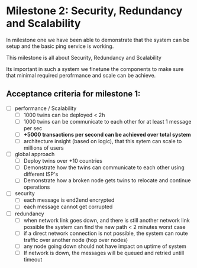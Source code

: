 
# Milestone 2: Security, Redundancy and Scalability

In milestone one we have been able to demonstrate that the system can be setup and the basic ping service is working.

This milestone is all about Security, Redundancy and Scalability

Its important in such a system we finetune the components to make sure that minimal required perofrmance and scale can be achieve.

## Acceptance criteria for milestone 1:

* [ ] performance / Scalability
    * [ ] 1000 twins can be deployed < 2h
    * [ ] 1000 twins can be communicate to each other for at least 1 message per sec
    * [ ] **+5000 transactions per second can be achieved over total system**
    * [ ] architecture insight (based on logic), that this sytem can scale to millions of users
* [ ] global approach
    * [ ] Deploy twins over +10 countries
    * [ ] Demonstrate how the twins can communicate to each other using different ISP's
    * [ ] Demonstrate how a broken node gets twins to relocate and continue operations
* [ ] security
    * [ ] each message is end2end encrypted
    * [ ] each message cannot get corrupted
* [ ] redundancy
    * [ ] when network link goes down, and there is still another network link possible the system can find the new path < 2 minutes worst case
    * [ ] if a direct network connection is not possible, the system can route traffic over another node (hop over nodes)
    * [ ] any node going down should not have impact on uptime of system
    * [ ] If network is down, the messages will be queued and retried untill timeout
